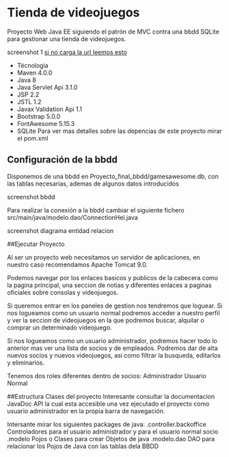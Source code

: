 # Tienda de videojuegos

Proyecto Web Java EE siguiendo el patrón de MVC contra una bbdd SQLite para gestionar una tienda de videojuegos.

screenshot 1
[si no carga la url leemos esto](https://raw.githubusercontent.com/IbonJG/proyecto_final/master/capturas/ScrenshootREADME1.PNG)

- Técnologia
- Maven 4.0.0
- Java 8
- Java Servlet Api 3.1.0
- JSP 2.2
- JSTL 1.2
- Javax Validation Api 1.1
- Bootstrap 5.0.0
- FontAwesome 5.15.3
- SQLite
Para ver mas detalles sobre las depencias de este proyecto mirar el pom.xml

## Configuración de la bbdd
Disponemos de una bbdd en Proyecto_final_bbdd/gamesawesome.db, con las tablas necesarias, ademas de algunos datos introducidos

screenshot bbdd

Para realizar la conexión a la bbdd cambiar el siguiente fichero src/main/java/modelo.dao/ConnectionHel.java

screenshot diagrama entidad relacion


##Ejecutar Proyecto

Al ser un proyecto web necesitamos un servidor de aplicaciones, en nuestro caso recomendamos Apache Tomcat 9.0.

Podemos navegar por los enlaces basicos y publicos de la cabecera como la pagina principal, una seccion de notias y diferentes enlaces a paginas oficiales sobre consolas y videojuegos.

Si queremos entrar en los paneles de gestion nos tendremos que loguear. Si nos logueamos como un usuario normal podremos acceder a nuestro perfil y ver la seccion de videojuegos 
en la que podremos buscar, alquilar o comprar un determinado videojuego.

Si nos logueamos como un usuario administrador, podremos hacer todo lo anterior mas ver una lista de socios y de empleados. Podremos dar de alta nuevos socios y nuevos videojuegos, 
asi como filtrar la busqueda, editarlos y eliminarlos. 

Tenemos dos roles diferentes dentro de socios:
Administrador 
Usuario Normal

##Estructura Clases del proyecto
Interesante consultar la documentacion JavaDoc API la cual esta accesible una vez ejecutado el proyecto como usuario administrador en la propia barra de navegación.

Intersante mirar los siguientes packages de java:
.controller.backoffice Controladores para el usuario administrador y para el usuario normal socio
.modelo Pojos o Clases para crear Objetos de java
.modelo.dao DAO para relacionar los Pojos de Java con las tablas dela BBDD
